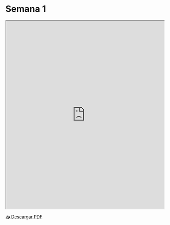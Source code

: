 # Semana 1 

<iframe src="https://anapaumen168.github.io/miportafolio_mecatronica/Proyecto_de_Ingeniería/imagenes/SyllabusProyectosIngenieria.pdf" 
        width="100%" 
        height="600">
</iframe>

<p><a href="https://anapaumen168.github.io/miportafolio_mecatronica/Proyecto_de_Ingeniería/imagenes/SyllabusProyectosIngenieria.pdf" target="_blank">📥 Descargar PDF</a></p>

